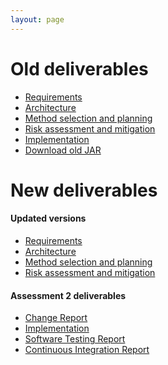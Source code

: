 ```yaml
---
layout: page
---
```

# Old deliverables

* [Requirements](https://drive.google.com/file/d/13Ezz459QZCra6dokAPOjuMoTT8DW5V9_/view?usp=sharing)
* [Architecture](https://drive.google.com/file/d/12Whhi5dkQiU8APDu7JkwLXUyk2Q_D4KK/view?usp=sharing)
* [Method selection and planning](https://drive.google.com/file/d/1HP_dv3_5lvPuiF415PJS6Lu_a-LWTDor/view?usp=sharing)
* [Risk assessment and mitigation](https://drive.google.com/file/d/1eCC2ABpep8g-EFAt7limJfUIO1BEVUyO/view?usp=sharing)
* [Implementation](https://drive.google.com/file/d/1Sx6-PGUjayIjhAnKuHO-_FkzpLBfJIMH/view?usp=sharing)
* [Download old JAR](https://github.com/lakhanmankani/eng1-t32-auber/releases/download/1.0/Auber-eng1-t32.jar)

# New deliverables

#### Updated versions
* [Requirements]()
* [Architecture]()
* [Method selection and planning]()
* [Risk assessment and mitigation]()

#### Assessment 2 deliverables
* [Change Report]()
* [Implementation]()
* [Software Testing Report]()
* [Continuous Integration Report]()
